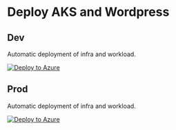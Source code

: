 # Deploy AKS and Wordpress

## Dev

Automatic deployment of infra and workload.

[![Deploy to Azure](https://aka.ms/deploytoazurebutton)](https://portal.azure.com/#create/Microsoft.Template/uri/https%3A%2F%2Fraw.githubusercontent.com%2Fnaioja%2Faks-wp-app%2Fmain%2FARM%2Fdev%2Fdev-azure-deploy.json)

## Prod

Automatic deployment of infra and workload.

[![Deploy to Azure](https://aka.ms/deploytoazurebutton)](https://portal.azure.com/#create/Microsoft.Template/uri/https%3A%2F%2Fraw.githubusercontent.com%2Fnaioja%2Faks-wp-app%2Fmain%2FARM%2Fprod%2Fprod-azure-deploy.json)
